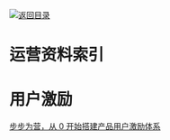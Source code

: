 [![返回目录](https://parg.co/UGo)](https://parg.co/b4z) 
 
 


 


 


 





# 运营资料索引


# 用户激励
[步步为营，从 0 开始搭建产品用户激励体系](http://36kr.com/p/532208.html?utm_source=tuicool&utm_medium=referral)
